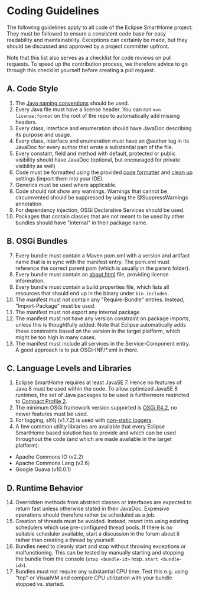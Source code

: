 # Coding Guidelines

The following guidelines apply to all code of the Eclipse SmartHome project. They must be followed to ensure a consistent code base for easy readability and maintainability.
Exceptions can certainly be made, but they should be discussed and approved by a project committer upfront.

Note that this list also serves as a checklist for code reviews on pull requests. To speed up the contribution process, we therefore advice to go through this checklist yourself before creating a pull request.

## A. Code Style

1. The [Java naming conventions](http://java.about.com/od/javasyntax/a/nameconventions.htm) should be used.
1. Every Java file must have a license header. You can run ```mvn license:format``` on the root of the repo to automatically add missing headers.
1. Every class, interface and enumeration should have JavaDoc describing its purpose and usage.
1. Every class, interface and enumeration must have an @author tag in its JavaDoc for every author that wrote a substantial part of the file.
1. Every constant, field and method with default, protected or public visibility should have JavaDoc (optional, but encouraged for private visibility as well)
1. Code must be formatted using the provided [code formatter](https://github.com/eclipse/smarthome/blob/master/targetplatform/esh-formatter.xml) and [clean up](https://github.com/eclipse/smarthome/blob/master/targetplatform/esh-clean-up.xml) settings (import them into your IDE).
1. Generics must be used where applicable.
1. Code should not show any warnings. Warnings that cannot be circumvented should be suppressed by using the @SuppressWarnings annotation. 
1. For dependency injection, OSGi Declarative Services should be used.
1. Packages that contain classes that are not meant to be used by other bundles should have "internal" in their package name.

## B. OSGi Bundles

7. Every bundle must contain a Maven pom.xml with a version and artifact name that is in sync with the manifest entry. The pom.xml must reference the correct parent pom (which is usually in the parent folder).
1. Every bundle must contain an [about.html](https://eclipse.org/legal/epl/about.php) file, providing license information.
1. Every bundle must contain a build.properties file, which lists all resources that should end up in the binary under ```bin.includes```.
1. The manifest must not contain any "Require-Bundle" entries. Instead, "Import-Package" must be used.
1. The manifest must not export any internal package
1. The manifest must not have any version constraint on package imports, unless this is thoughtfully added. Note that Eclipse automatically adds these constraints based on the version in the target platform, which might be too high in many cases.
1. The manifest must include all services in the Service-Component entry. A good approach is to put OSGI-INF/*.xml in there.

## C. Language Levels and Libraries

1. Eclipse SmartHome requires at least JavaSE 7. Hence no features of Java 8 must be used within the code. To allow optimized JavaSE 8 runtimes, the set of Java packages to be used is furthermore restricted to [Compact Profile 2](http://www.oracle.com/technetwork/java/embedded/resources/tech/compact-profiles-overview-2157132.html).
1. The minimum OSGi framework version supported is [OSGi R4.2](http://www.osgi.org/Download/Release4V42), no newer features must be used.
1. For logging, slf4j (v1.7.2) is used with [non-static loggers](http://slf4j.org/faq.html#declared_static).
1. A few common utility libraries are available that every Eclipse SmartHome based solution has to provide and which can be used throughout the code (and which are made available in the target platform):
 - Apache Commons IO (v2.2)
 - Apache Commons Lang (v2.6)
 - Google Guava (v10.0.1)

## D. Runtime Behavior

14. Overridden methods from abstract classes or interfaces are expected to return fast unless otherwise stated in their JavaDoc. Expensive operations should therefore rather be scheduled as a job.
1. Creation of threads must be avoided. Instead, resort into using existing schedulers which use pre-configured thread pools. If there is no suitable scheduler available, start a discussion in the forum about it rather than creating a thread by yourself.
1. Bundles need to cleanly start and stop without throwing exceptions or malfunctioning. This can be tested by manually starting and stopping the bundle from the console (```stop <bundle-id>``` resp. ```start <bundle-id>```).
1. Bundles must not require any substantial CPU time. Test this e.g. using "top" or VisualVM and compare CPU utilization with your bundle stopped vs. started.
